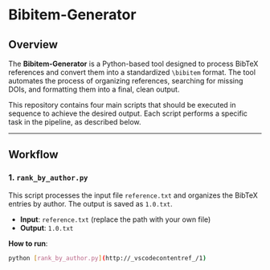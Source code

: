# Bibitem-Generator

## Overview
The **Bibitem-Generator** is a Python-based tool designed to process BibTeX references and convert them into a standardized `\bibitem` format. The tool automates the process of organizing references, searching for missing DOIs, and formatting them into a final, clean output.

This repository contains four main scripts that should be executed in sequence to achieve the desired output. Each script performs a specific task in the pipeline, as described below.

---

## Workflow

### 1. `rank_by_author.py`
This script processes the input file `reference.txt` and organizes the BibTeX entries by author. The output is saved as `1.0.txt`.

- **Input**: `reference.txt` (replace the path with your own file)
- **Output**: `1.0.txt`

**How to run**:
```bash
python [rank_by_author.py](http://_vscodecontentref_/1)